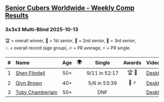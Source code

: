 <style>table {white-space: nowrap;}</style>
<link rel="stylesheet" type="text/css" href="/scw-comp/css/flags.css" />

## [Senior Cubers Worldwide - Weekly Comp Results](/scw-comp/results/)
### 3x3x3 Multi-Blind 2025-10-13

<span style="white-space: nowrap;">🏆 = overall winner</span>, <span style="white-space: nowrap;">🥇 = 1st senior</span>, <span style="white-space: nowrap;">🥈 = 2nd senior</span>, <span style="white-space: nowrap;">🥉 = 3rd senior</span>, <span style="white-space: nowrap;">💥 = overall record (age group)</span>, <span style="white-space: nowrap;">🔥 = PR average</span>, <span style="white-space: nowrap;">⚡ = PR single</span>.

| # | Name | Age | 🌍 | Single | Awards | Video |
| :--: | :-- | :--: | :--: | :--: | :--: | :-- |
| 1 | [Shen Flindell](../../persons/shen_flindell/333mbf.md) | 50+ | <i class="flag flag-AU" /> | 9/11 in 52:17 | 🏆 🥇 | [Desktop](https://www.facebook.com/events/1202135511793512/permalink/1204338378239892) / [Mobile](https://m.facebook.com/events/1202135511793512?view=permalink&id=1204338378239892) |
| 2 | [Glyn Brown](../../persons/glyn_brown/333mbf.md) | 40+ | <i class="flag flag-GB" /> | 5/6 in 53:39 | 🥈 ⚡ | [Desktop](https://www.facebook.com/events/1202135511793512/permalink/1205901141416949) / [Mobile](https://m.facebook.com/events/1202135511793512?view=permalink&id=1205901141416949) |
| 3 | [Toby Chamberlain](../../persons/toby_chamberlain/333mbf.md) | 50+ | <i class="flag flag-AU" /> | DNF |  | [Desktop](https://www.facebook.com/events/1202135511793512/permalink/1203526564987740) / [Mobile](https://m.facebook.com/events/1202135511793512?view=permalink&id=1203526564987740) |

<!-- Global site tag (gtag.js) - Google Analytics -->
<script async src="https://www.googletagmanager.com/gtag/js?id=UA-86348435-3"></script>
<script>window.dataLayer = window.dataLayer || []; function gtag() {dataLayer.push(arguments);} gtag('js', new Date()); gtag('config', 'UA-86348435-3');</script>
